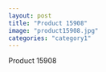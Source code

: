 ```yaml
---
layout: post
title: "Product 15908"
image: "product15908.jpg"
categories: "category1"
---
```

Product 15908
